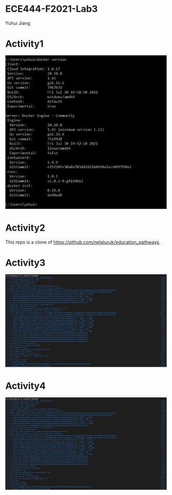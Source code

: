 # ECE444-F2021-Lab3
Yuhui Jiang

# Activity1
![A1S1](./screenshots/A1S1.PNG)

# Activity2
This repo is a clone of https://github.com/nelaturuk/education_pathways.

# Activity3
![A3S1](./screenshots/A3S1.PNG)

# Activity4
![A4S1](./screenshots/A3S1.PNG)
